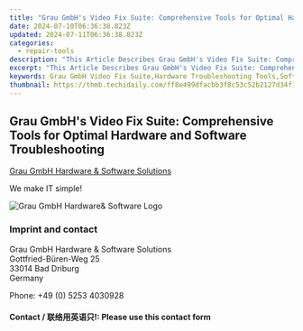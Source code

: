 ```yaml
---
title: "Grau GmbH's Video Fix Suite: Comprehensive Tools for Optimal Hardware and Software Troubleshooting"
date: 2024-07-10T06:36:38.823Z
updated: 2024-07-11T06:36:38.823Z
categories:
  - repair-tools
description: "This Article Describes Grau GmbH's Video Fix Suite: Comprehensive Tools for Optimal Hardware and Software Troubleshooting"
excerpt: "This Article Describes Grau GmbH's Video Fix Suite: Comprehensive Tools for Optimal Hardware and Software Troubleshooting"
keywords: Grau GmbH Video Fix Suite,Hardware Troubleshooting Tools,Software Repair Solutions,Comprehensive Diagnostics Suite,Optimal Hardware Support,Professional Software Troubleshooting,Integrated Tech Solutions
thumbnail: https://thmb.techidaily.com/ff8e499dfacbb3f8c53c52b2127d34f19a999ba4d08ba1beb7fd17db0047dd1a.jpg
---
```


## Grau GmbH's Video Fix Suite: Comprehensive Tools for Optimal Hardware and Software Troubleshooting

[Grau GmbH Hardware & Software Solutions](https://main.grauonline.de/)

We make IT simple!

![Grau GmbH Hardware& Software Logo](https://main.grauonline.de/wp-content/uploads/2021/05/output-onlinepngtools.png)

### Imprint and contact

 Grau GmbH Hardware & Software Solutions  
 Gottfried-Büren-Weg 25  
 33014 Bad Driburg  
 Germany

Phone: +49 (0) 5253 4030928

#### Contact / 联络用英语只!: Please use this contact form

<ins class="adsbygoogle"
     style="display:block"
     data-ad-format="autorelaxed"
     data-ad-client="ca-pub-7571918770474297"
     data-ad-slot="1223367746"></ins>



<ins class="adsbygoogle"
     style="display:block"
     data-ad-client="ca-pub-7571918770474297"
     data-ad-slot="8358498916"
     data-ad-format="auto"
     data-full-width-responsive="true"></ins>



